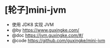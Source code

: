 # [轮子]mini-jvm

- 使用 JDK8 实现 JVM
- @by https://www.guxingke.com/
- @doc https://jvm.guxingke.com/#/
- @code https://github.com/guxingke/mini-jvm